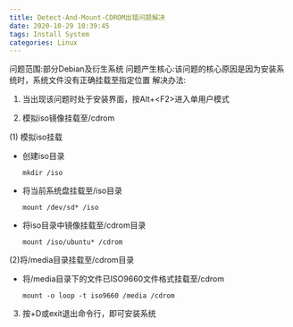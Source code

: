 ```yaml
---
title: Detect-And-Mount-CDROM出错问题解决
date: 2020-10-29 10:39:45
tags: Install System
categories: Linux
---
```


问题范围:部分Debian及衍生系统
问题产生核心:该问题的核心原因是因为安装系统时，系统文件没有正确挂载至指定位置
解决办法:
1. 当出现该问题时处于安装界面，按Alt+\<F2>进入单用户模式

2. 模拟iso镜像挂载至/cdrom 

  (1) 模拟iso挂载

  * 创建iso目录

    ```shell
    mkdir /iso
    ```

  * 将当前系统盘挂载至/iso目录

    ```shell
    mount /dev/sd* /iso
    ```

  * 将iso目录中镜像挂载至/cdrom目录

    ```shell
    mount /iso/ubuntu* /cdrom
    ```

  (2)将/media目录挂载至/cdrom目录

  * 将/media目录下的文件已ISO9660文件格式挂载至/cdrom

    ```shell
    mount -o loop -t iso9660 /media /cdrom
    ```

3. 按<Ctrl>+D或exit退出命令行，即可安装系统


